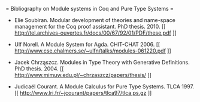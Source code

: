 = Bibliography on Module systems in Coq and Pure Type Systems =

  * Elie Soubiran. Modular development of theories and name-space management for the Coq proof assistant. PhD thesis. 2010.
  [[ http://tel.archives-ouvertes.fr/docs/00/67/92/01/PDF/these.pdf ]]

  * Ulf Norell. A Module System for Agda. CHIT-CHAT 2006. 
  [[ http://www.cse.chalmers.se/~ulfn/talks/modules-061220.pdf ]]

  * Jacek Chrząszcz. Modules in Type Theory with Generative Definitions. PhD thesis. 2004.
  [[ http://www.mimuw.edu.pl/~chrzaszcz/papers/thesis/ ]]

  * Judicaël Courant. A Module Calculus for Pure Type Systems. TLCA 1997.
  [[ http://www.lri.fr/~jcourant/papers/tlca97/tlca.ps.gz ]]
